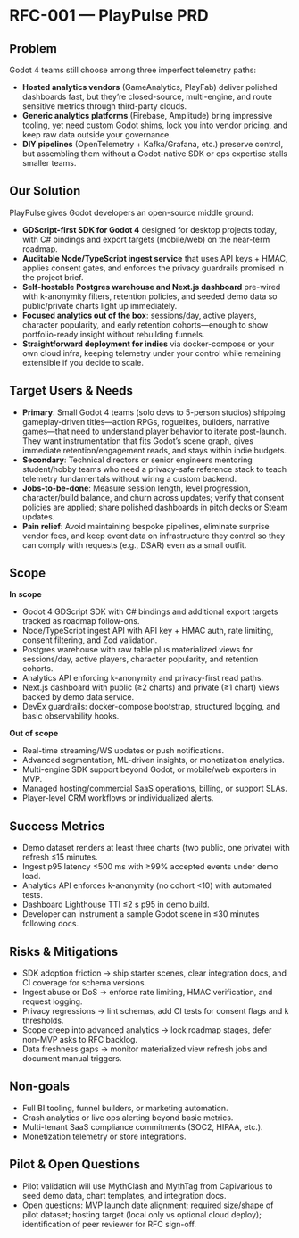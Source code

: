 # RFC-001 — PlayPulse PRD

## Problem
Godot 4 teams still choose among three imperfect telemetry paths:
- **Hosted analytics vendors** (GameAnalytics, PlayFab) deliver polished dashboards fast, but they’re closed-source, multi-engine, and route sensitive metrics through third-party clouds.
- **Generic analytics platforms** (Firebase, Amplitude) bring impressive tooling, yet need custom Godot shims, lock you into vendor pricing, and keep raw data outside your governance.
- **DIY pipelines** (OpenTelemetry + Kafka/Grafana, etc.) preserve control, but assembling them without a Godot-native SDK or ops expertise stalls smaller teams.

## Our Solution
PlayPulse gives Godot developers an open-source middle ground:
- **GDScript-first SDK for Godot 4** designed for desktop projects today, with C# bindings and export targets (mobile/web) on the near-term roadmap.
- **Auditable Node/TypeScript ingest service** that uses API keys + HMAC, applies consent gates, and enforces the privacy guardrails promised in the project brief.
- **Self-hostable Postgres warehouse and Next.js dashboard** pre-wired with k-anonymity filters, retention policies, and seeded demo data so public/private charts light up immediately.
- **Focused analytics out of the box**: sessions/day, active players, character popularity, and early retention cohorts—enough to show portfolio-ready insight without rebuilding funnels.
- **Straightforward deployment for indies** via docker-compose or your own cloud infra, keeping telemetry under your control while remaining extensible if you decide to scale.

## Target Users & Needs
- **Primary**: Small Godot 4 teams (solo devs to 5-person studios) shipping gameplay-driven titles—action RPGs, roguelites, builders, narrative games—that need to understand player behavior to iterate post-launch. They want instrumentation that fits Godot’s scene graph, gives immediate retention/engagement reads, and stays within indie budgets.
- **Secondary**: Technical directors or senior engineers mentoring student/hobby teams who need a privacy-safe reference stack to teach telemetry fundamentals without wiring a custom backend.
- **Jobs-to-be-done**: Measure session length, level progression, character/build balance, and churn across updates; verify that consent policies are applied; share polished dashboards in pitch decks or Steam updates.
- **Pain relief**: Avoid maintaining bespoke pipelines, eliminate surprise vendor fees, and keep event data on infrastructure they control so they can comply with requests (e.g., DSAR) even as a small outfit.

## Scope
**In scope**
- Godot 4 GDScript SDK with C# bindings and additional export targets tracked as roadmap follow-ons.
- Node/TypeScript ingest API with API key + HMAC auth, rate limiting, consent filtering, and Zod validation.
- Postgres warehouse with raw table plus materialized views for sessions/day, active players, character popularity, and retention cohorts.
- Analytics API enforcing k-anonymity and privacy-first read paths.
- Next.js dashboard with public (≥2 charts) and private (≥1 chart) views backed by demo data service.
- DevEx guardrails: docker-compose bootstrap, structured logging, and basic observability hooks.

**Out of scope**
- Real-time streaming/WS updates or push notifications.
- Advanced segmentation, ML-driven insights, or monetization analytics.
- Multi-engine SDK support beyond Godot, or mobile/web exporters in MVP.
- Managed hosting/commercial SaaS operations, billing, or support SLAs.
- Player-level CRM workflows or individualized alerts.

## Success Metrics
- Demo dataset renders at least three charts (two public, one private) with refresh ≤15 minutes.
- Ingest p95 latency ≤500 ms with ≥99% accepted events under demo load.
- Analytics API enforces k-anonymity (no cohort <10) with automated tests.
- Dashboard Lighthouse TTI ≤2 s p95 in demo build.
- Developer can instrument a sample Godot scene in ≤30 minutes following docs.

## Risks & Mitigations
- SDK adoption friction → ship starter scenes, clear integration docs, and CI coverage for schema versions.
- Ingest abuse or DoS → enforce rate limiting, HMAC verification, and request logging.
- Privacy regressions → lint schemas, add CI tests for consent flags and k thresholds.
- Scope creep into advanced analytics → lock roadmap stages, defer non-MVP asks to RFC backlog.
- Data freshness gaps → monitor materialized view refresh jobs and document manual triggers.

## Non-goals
- Full BI tooling, funnel builders, or marketing automation.
- Crash analytics or live ops alerting beyond basic metrics.
- Multi-tenant SaaS compliance commitments (SOC2, HIPAA, etc.).
- Monetization telemetry or store integrations.

## Pilot & Open Questions
- Pilot validation will use MythClash and MythTag from Capivarious to seed demo data, chart templates, and integration docs.
- Open questions: MVP launch date alignment; required size/shape of pilot dataset; hosting target (local only vs optional cloud deploy); identification of peer reviewer for RFC sign-off.
